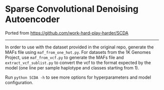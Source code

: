 # Sparse Convolutional Denoising Autoencoder
Ported from https://github.com/work-hard-play-harder/SCDA

---

In order to use with the dataset provided in the original repo, generate the MAFs file using `maf_from_one_hot.py`. For datasets from the 1K Genomes Project, use `maf_from_vcf.py` to generate the MAFs file and `extract_vcf_sublist.py` to convert the vcf to the format expected by the model (one line per sample haplotype and classes starting from 1).

Run `python SCDA -h` to see more options for hyperparameters and model configuration.
